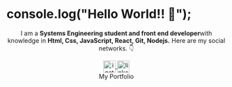 # console.log("Hello World!! 👋");


<p align="center">I am a <strong>Systems Engineering student and front end developer</strong>with knowledge in <strong> Html, Css, JavaScript, React, Git, Nodejs.</strong> Here are my social networks. 👇</p>
<p align="center">
<a href="https://www.instagram.com/martinmorondo/" target="blank">
    <img align="center" src="https://cdn.jsdelivr.net/npm/simple-icons@3.0.1/icons/instagram.svg" alt="instagram-profile" height="28px" width="28px" />
  </a>
 <a href="https://www.linkedin.com/in/martin-morondo/" target="blank">
    <img align="center" src="https://cdn.jsdelivr.net/npm/simple-icons@3.0.1/icons/linkedin.svg" alt="linkedin-profile" height="28px" width="28px" />
  </a>
    <br />
<a href="https://martinmorondo.github.io/" target="blank" style = "text-decoration: none">My Portfolio
<!--     <img align="center" src="" alt="facebook-profile" height="28px" width="28px" /> -->
  </a>
    
    
    
    
    
  
